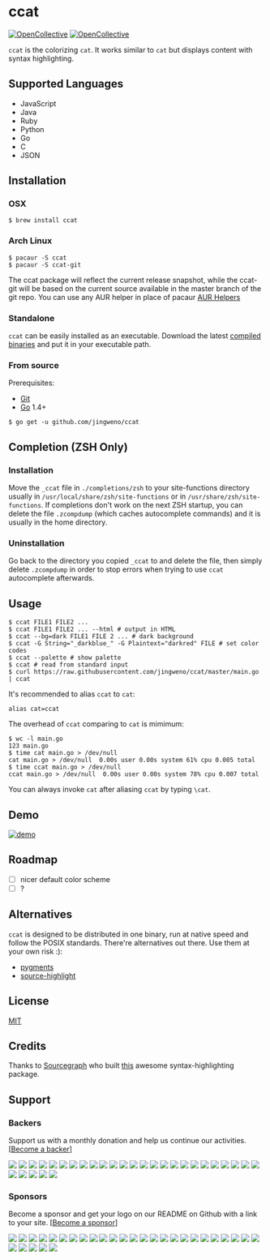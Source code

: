 # ccat
[![OpenCollective](https://opencollective.com/ccat/backers/badge.svg)](#backers) 
[![OpenCollective](https://opencollective.com/ccat/sponsors/badge.svg)](#sponsors)

`ccat` is the colorizing `cat`. It works similar to `cat` but displays content with syntax highlighting.

## Supported Languages

* JavaScript
* Java
* Ruby
* Python
* Go
* C
* JSON

## Installation

### OSX

```
$ brew install ccat
```

### Arch Linux

```
$ pacaur -S ccat
$ pacaur -S ccat-git
```
The ccat package will reflect the current release snapshot, while the ccat-git will be based on the current source available in the master branch of the git repo. You can use any AUR helper in place of pacaur [AUR Helpers](https://wiki.archlinux.org/index.php/AUR_helpers)

### Standalone

`ccat` can be easily installed as an executable.
Download the latest [compiled binaries](https://github.com/owenthereal/ccat/releases) and put it in your executable path.

### From source

Prerequisites:
- [Git](http://git-scm.com/book/en/v2/Getting-Started-Installing-Git)
- [Go](https://golang.org/doc/install) 1.4+

```
$ go get -u github.com/jingweno/ccat
```

## Completion (ZSH Only)

### Installation
Move the `_ccat` file in `./completions/zsh` to your site-functions directory usually in `/usr/local/share/zsh/site-functions` or in `/usr/share/zsh/site-functions`. If completions don't work on the next ZSH startup, you can delete the file `.zcompdump` (which caches autocomplete commands) and it is usually in the home directory.
### Uninstallation
Go back to the directory you copied `_ccat` to and delete the file, then simply delete `.zcompdump` in order to stop errors when trying to use `ccat` autocomplete afterwards.

## Usage

```
$ ccat FILE1 FILE2 ...
$ ccat FILE1 FILE2 ... --html # output in HTML
$ ccat --bg=dark FILE1 FILE 2 ... # dark background
$ ccat -G String="_darkblue_" -G Plaintext="darkred" FILE # set color codes
$ ccat --palette # show palette
$ ccat # read from standard input
$ curl https://raw.githubusercontent.com/jingweno/ccat/master/main.go | ccat
```

It's recommended to alias `ccat` to `cat`:

```
alias cat=ccat
```

The overhead of `ccat` comparing to `cat` is mimimum:

```
$ wc -l main.go
123 main.go
$ time cat main.go > /dev/null
cat main.go > /dev/null  0.00s user 0.00s system 61% cpu 0.005 total
$ time ccat main.go > /dev/null
ccat main.go > /dev/null  0.00s user 0.00s system 78% cpu 0.007 total
```

You can always invoke `cat` after aliasing `ccat` by typing `\cat`.

## Demo

[![demo](https://asciinema.org/a/21858.png)](https://asciinema.org/a/21858)

## Roadmap

- [ ] nicer default color scheme
- [ ] ?

## Alternatives

`ccat` is designed to be distributed in one binary, run at native speed
and follow the POSIX standards. There're alternatives out there.
Use them at your own risk :):

* [pygments](http://pygments.org/)
* [source-highlight](https://www.gnu.org/software/src-highlite/)

## License

[MIT](https://github.com/jingweno/ccat/blob/master/LICENSE)

## Credits

Thanks to [Sourcegraph](https://github.com/sourcegraph) who built [this](https://github.com/sourcegraph/syntaxhighlight) awesome syntax-highlighting package.

## Support

### Backers
Support us with a monthly donation and help us continue our activities. [[Become a backer](https://opencollective.com/ccat#backer)]

<a href="https://opencollective.com/ccat/backer/0/website" target="_blank"><img src="https://opencollective.com/ccat/backer/0/avatar.svg"></a>
<a href="https://opencollective.com/ccat/backer/1/website" target="_blank"><img src="https://opencollective.com/ccat/backer/1/avatar.svg"></a>
<a href="https://opencollective.com/ccat/backer/2/website" target="_blank"><img src="https://opencollective.com/ccat/backer/2/avatar.svg"></a>
<a href="https://opencollective.com/ccat/backer/3/website" target="_blank"><img src="https://opencollective.com/ccat/backer/3/avatar.svg"></a>
<a href="https://opencollective.com/ccat/backer/4/website" target="_blank"><img src="https://opencollective.com/ccat/backer/4/avatar.svg"></a>
<a href="https://opencollective.com/ccat/backer/5/website" target="_blank"><img src="https://opencollective.com/ccat/backer/5/avatar.svg"></a>
<a href="https://opencollective.com/ccat/backer/6/website" target="_blank"><img src="https://opencollective.com/ccat/backer/6/avatar.svg"></a>
<a href="https://opencollective.com/ccat/backer/7/website" target="_blank"><img src="https://opencollective.com/ccat/backer/7/avatar.svg"></a>
<a href="https://opencollective.com/ccat/backer/8/website" target="_blank"><img src="https://opencollective.com/ccat/backer/8/avatar.svg"></a>
<a href="https://opencollective.com/ccat/backer/9/website" target="_blank"><img src="https://opencollective.com/ccat/backer/9/avatar.svg"></a>
<a href="https://opencollective.com/ccat/backer/10/website" target="_blank"><img src="https://opencollective.com/ccat/backer/10/avatar.svg"></a>
<a href="https://opencollective.com/ccat/backer/11/website" target="_blank"><img src="https://opencollective.com/ccat/backer/11/avatar.svg"></a>
<a href="https://opencollective.com/ccat/backer/12/website" target="_blank"><img src="https://opencollective.com/ccat/backer/12/avatar.svg"></a>
<a href="https://opencollective.com/ccat/backer/13/website" target="_blank"><img src="https://opencollective.com/ccat/backer/13/avatar.svg"></a>
<a href="https://opencollective.com/ccat/backer/14/website" target="_blank"><img src="https://opencollective.com/ccat/backer/14/avatar.svg"></a>
<a href="https://opencollective.com/ccat/backer/15/website" target="_blank"><img src="https://opencollective.com/ccat/backer/15/avatar.svg"></a>
<a href="https://opencollective.com/ccat/backer/16/website" target="_blank"><img src="https://opencollective.com/ccat/backer/16/avatar.svg"></a>
<a href="https://opencollective.com/ccat/backer/17/website" target="_blank"><img src="https://opencollective.com/ccat/backer/17/avatar.svg"></a>
<a href="https://opencollective.com/ccat/backer/18/website" target="_blank"><img src="https://opencollective.com/ccat/backer/18/avatar.svg"></a>
<a href="https://opencollective.com/ccat/backer/19/website" target="_blank"><img src="https://opencollective.com/ccat/backer/19/avatar.svg"></a>
<a href="https://opencollective.com/ccat/backer/20/website" target="_blank"><img src="https://opencollective.com/ccat/backer/20/avatar.svg"></a>
<a href="https://opencollective.com/ccat/backer/21/website" target="_blank"><img src="https://opencollective.com/ccat/backer/21/avatar.svg"></a>
<a href="https://opencollective.com/ccat/backer/22/website" target="_blank"><img src="https://opencollective.com/ccat/backer/22/avatar.svg"></a>
<a href="https://opencollective.com/ccat/backer/23/website" target="_blank"><img src="https://opencollective.com/ccat/backer/23/avatar.svg"></a>
<a href="https://opencollective.com/ccat/backer/24/website" target="_blank"><img src="https://opencollective.com/ccat/backer/24/avatar.svg"></a>
<a href="https://opencollective.com/ccat/backer/25/website" target="_blank"><img src="https://opencollective.com/ccat/backer/25/avatar.svg"></a>
<a href="https://opencollective.com/ccat/backer/26/website" target="_blank"><img src="https://opencollective.com/ccat/backer/26/avatar.svg"></a>
<a href="https://opencollective.com/ccat/backer/27/website" target="_blank"><img src="https://opencollective.com/ccat/backer/27/avatar.svg"></a>
<a href="https://opencollective.com/ccat/backer/28/website" target="_blank"><img src="https://opencollective.com/ccat/backer/28/avatar.svg"></a>
<a href="https://opencollective.com/ccat/backer/29/website" target="_blank"><img src="https://opencollective.com/ccat/backer/29/avatar.svg"></a>


### Sponsors
Become a sponsor and get your logo on our README on Github with a link to your site. [[Become a sponsor](https://opencollective.com/ccat#sponsor)]

<a href="https://opencollective.com/ccat/sponsor/0/website" target="_blank"><img src="https://opencollective.com/ccat/sponsor/0/avatar.svg"></a>
<a href="https://opencollective.com/ccat/sponsor/1/website" target="_blank"><img src="https://opencollective.com/ccat/sponsor/1/avatar.svg"></a>
<a href="https://opencollective.com/ccat/sponsor/2/website" target="_blank"><img src="https://opencollective.com/ccat/sponsor/2/avatar.svg"></a>
<a href="https://opencollective.com/ccat/sponsor/3/website" target="_blank"><img src="https://opencollective.com/ccat/sponsor/3/avatar.svg"></a>
<a href="https://opencollective.com/ccat/sponsor/4/website" target="_blank"><img src="https://opencollective.com/ccat/sponsor/4/avatar.svg"></a>
<a href="https://opencollective.com/ccat/sponsor/5/website" target="_blank"><img src="https://opencollective.com/ccat/sponsor/5/avatar.svg"></a>
<a href="https://opencollective.com/ccat/sponsor/6/website" target="_blank"><img src="https://opencollective.com/ccat/sponsor/6/avatar.svg"></a>
<a href="https://opencollective.com/ccat/sponsor/7/website" target="_blank"><img src="https://opencollective.com/ccat/sponsor/7/avatar.svg"></a>
<a href="https://opencollective.com/ccat/sponsor/8/website" target="_blank"><img src="https://opencollective.com/ccat/sponsor/8/avatar.svg"></a>
<a href="https://opencollective.com/ccat/sponsor/9/website" target="_blank"><img src="https://opencollective.com/ccat/sponsor/9/avatar.svg"></a>
<a href="https://opencollective.com/ccat/sponsor/10/website" target="_blank"><img src="https://opencollective.com/ccat/sponsor/10/avatar.svg"></a>
<a href="https://opencollective.com/ccat/sponsor/11/website" target="_blank"><img src="https://opencollective.com/ccat/sponsor/11/avatar.svg"></a>
<a href="https://opencollective.com/ccat/sponsor/12/website" target="_blank"><img src="https://opencollective.com/ccat/sponsor/12/avatar.svg"></a>
<a href="https://opencollective.com/ccat/sponsor/13/website" target="_blank"><img src="https://opencollective.com/ccat/sponsor/13/avatar.svg"></a>
<a href="https://opencollective.com/ccat/sponsor/14/website" target="_blank"><img src="https://opencollective.com/ccat/sponsor/14/avatar.svg"></a>
<a href="https://opencollective.com/ccat/sponsor/15/website" target="_blank"><img src="https://opencollective.com/ccat/sponsor/15/avatar.svg"></a>
<a href="https://opencollective.com/ccat/sponsor/16/website" target="_blank"><img src="https://opencollective.com/ccat/sponsor/16/avatar.svg"></a>
<a href="https://opencollective.com/ccat/sponsor/17/website" target="_blank"><img src="https://opencollective.com/ccat/sponsor/17/avatar.svg"></a>
<a href="https://opencollective.com/ccat/sponsor/18/website" target="_blank"><img src="https://opencollective.com/ccat/sponsor/18/avatar.svg"></a>
<a href="https://opencollective.com/ccat/sponsor/19/website" target="_blank"><img src="https://opencollective.com/ccat/sponsor/19/avatar.svg"></a>
<a href="https://opencollective.com/ccat/sponsor/20/website" target="_blank"><img src="https://opencollective.com/ccat/sponsor/20/avatar.svg"></a>
<a href="https://opencollective.com/ccat/sponsor/21/website" target="_blank"><img src="https://opencollective.com/ccat/sponsor/21/avatar.svg"></a>
<a href="https://opencollective.com/ccat/sponsor/22/website" target="_blank"><img src="https://opencollective.com/ccat/sponsor/22/avatar.svg"></a>
<a href="https://opencollective.com/ccat/sponsor/23/website" target="_blank"><img src="https://opencollective.com/ccat/sponsor/23/avatar.svg"></a>
<a href="https://opencollective.com/ccat/sponsor/24/website" target="_blank"><img src="https://opencollective.com/ccat/sponsor/24/avatar.svg"></a>
<a href="https://opencollective.com/ccat/sponsor/25/website" target="_blank"><img src="https://opencollective.com/ccat/sponsor/25/avatar.svg"></a>
<a href="https://opencollective.com/ccat/sponsor/26/website" target="_blank"><img src="https://opencollective.com/ccat/sponsor/26/avatar.svg"></a>
<a href="https://opencollective.com/ccat/sponsor/27/website" target="_blank"><img src="https://opencollective.com/ccat/sponsor/27/avatar.svg"></a>
<a href="https://opencollective.com/ccat/sponsor/28/website" target="_blank"><img src="https://opencollective.com/ccat/sponsor/28/avatar.svg"></a>
<a href="https://opencollective.com/ccat/sponsor/29/website" target="_blank"><img src="https://opencollective.com/ccat/sponsor/29/avatar.svg"></a>
